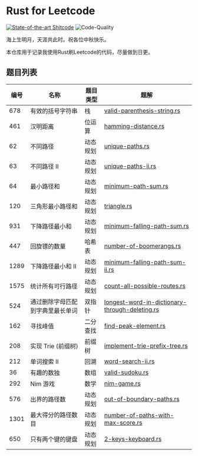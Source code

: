 # Rust for Leetcode

[![State-of-the-art Shitcode](https://img.shields.io/static/v1?label=State-of-the-art&message=Shitcode&color=7B5804)](https://github.com/trekhleb/state-of-the-art-shitcode) ![Code-Quality](https://img.shields.io/badge/Code%20Quality-D-red)

海上生明月，天涯共此时。祝各位中秋快乐。

本仓库用于记录我使用Rust刷Leetcode的代码，尽量做到日更。

## 题目列表

| 编号 | 名称                             | 题目类型 | 题解                                                         |
| ---- | -------------------------------- | -------- | ------------------------------------------------------------ |
| 678  | 有效的括号字符串                 | 栈       | [valid-parenthesis-string.rs](/solutions/valid-parenthesis-string.rs) |
| 461  | 汉明距离                         | 位运算   | [hamming-distance.rs](/solutions/hamming-distance.rs)        |
| 62   | 不同路径                         | 动态规划 | [unique-paths.rs](/solutions/unique-paths.rs)                |
| 63   | 不同路径 II                      | 动态规划 | [unique-paths-ii.rs](/solutions/unique-paths-ii.rs)          |
| 64   | 最小路径和                       | 动态规划 | [minimum-path-sum.rs](/solutions/minimum-path-sum.rs)        |
| 120  | 三角形最小路径和                 | 动态规划 | [triangle.rs](/solutions/triangle.rs)                        |
| 931  | 下降路径最小和                   | 动态规划 | [minimum-falling-path-sum.rs](/solutions/minimum-falling-path-sum.rs) |
| 447  | 回旋镖的数量                     | 哈希表   | [number-of-boomerangs.rs](/solutions/number-of-boomerangs.rs) |
| 1289 | 下降路径最小和  II               | 动态规划 | [minimum-falling-path-sum-ii.rs](/solutions/minimum-falling-path-sum-ii.rs) |
| 1575 | 统计所有可行路径                 | 动态规划 | [count-all-possible-routes.rs](/solutions/count-all-possible-routes.rs) |
| 524  | 通过删除字母匹配到字典里最长单词 | 双指针   | [longest-word-in-dictionary-through-deleting.rs](/solutions/longest-word-in-dictionary-through-deleting.rs) |
| 162  | 寻找峰值                         | 二分查找 | [find-peak-element.rs](/solutions/find-peak-element.rs)      |
| 208  | 实现 Trie (前缀树)               | 前缀树   | [implement-trie-prefix-tree.rs](/solutions/implement-trie-prefix-tree.rs) |
| 212  | 单词搜索 II                      | 回溯     | [word-search-ii.rs](/solutions/word-search-ii.rs)            |
| 36   | 有趣的数独                       | 数组     | [valid-sudoku.rs](/solutions/valid-sudoku.rs)                |
| 292  | Nim 游戏                         | 数学     | [nim-game.rs](/solutions/nim-game.rs)                        |
| 576  | 出界的路径数                     | 动态规划 | [out-of-boundary-paths.rs](/solutions/out-of-boundary-paths.rs) |
| 1301 | 最大得分的路径数目               | 动态规划 | [number-of-paths-with-max-score.rs](/solutions/number-of-paths-with-max-score.rs) |
| 650  | 只有两个键的键盘                 | 动态规划 | [2-keys-keyboard.rs](/solutions/2-keys-keyboard.rs)          |

